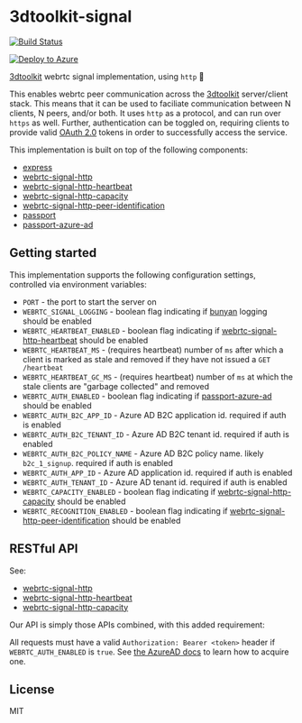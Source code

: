 # 3dtoolkit-signal

[![Build Status](https://travis-ci.org/bengreenier/3dtoolkit-signal.svg?branch=master)](https://travis-ci.org/bengreenier/3dtoolkit-signal)

[![Deploy to Azure](https://azuredeploy.net/deploybutton.png)](https://azuredeploy.net/)

[3dtoolkit](https://github.com/catalystcode/3dtoolkit) webrtc signal implementation, using `http` :satellite:


This enables webrtc peer communication across the [3dtoolkit](https://github.com/catalystcode/3dtoolkit) server/client stack. This means that it can be used to faciliate communication between N clients, N peers, and/or both. It uses `http` as a protocol, and can run over `https` as well. Further, authentication can be toggled on, requiring clients to provide valid [OAuth 2.0](https://oauth.net/2/) tokens in order to successfully access the service.

This implementation is built on top of the following components:

+ [express](https://github.com/expressjs/express)
+ [webrtc-signal-http](https://github.com/bengreenier/webrtc-signal-http)
+ [webrtc-signal-http-heartbeat](https://github.com/bengreenier/webrtc-signal-http-heartbeat)
+ [webrtc-signal-http-capacity](https://github.com/bengreenier/webrtc-signal-http-capacity)
+ [webrtc-signal-http-peer-identification](https://github.com/KanishkT123/webrtc-signal-http-peer-identification)
+ [passport](https://github.com/jaredhanson/passport)
+ [passport-azure-ad](https://github.com/AzureAD/passport-azure-ad)

## Getting started

This implementation supports the following configuration settings, controlled via environment variables:

+ `PORT` - the port to start the server on
+ `WEBRTC_SIGNAL_LOGGING` - boolean flag indicating if [bunyan](https://github.com/trentm/node-bunyan) logging should be enabled
+ `WEBRTC_HEARTBEAT_ENABLED` - boolean flag indicating if [webrtc-signal-http-heartbeat](https://github.com/bengreenier/webrtc-signal-http-heartbeat) should be enabled
+ `WEBRTC_HEARTBEAT_MS` - (requires heartbeat) number of `ms` after which a client is marked as stale and removed if they have not issued a `GET /heartbeat`
+ `WEBRTC_HEARTBEAT_GC_MS` - (requires heartbeat) number of `ms` at which the stale clients are "garbage collected" and removed
+ `WEBRTC_AUTH_ENABLED` - boolean flag indicating if [passport-azure-ad](https://github.com/AzureAD/passport-azure-ad) should be enabled
+ `WEBRTC_AUTH_B2C_APP_ID` - Azure AD B2C application id. required if auth is enabled
+ `WEBRTC_AUTH_B2C_TENANT_ID` - Azure AD B2C tenant id. required if auth is enabled
+ `WEBRTC_AUTH_B2C_POLICY_NAME` - Azure AD B2C policy name. likely `b2c_1_signup`. required if auth is enabled
+ `WEBRTC_AUTH_APP_ID` - Azure AD application id. required if auth is enabled
+ `WEBRTC_AUTH_TENANT_ID` - Azure AD tenant id. required if auth is enabled
+ `WEBRTC_CAPACITY_ENABLED` - boolean flag indicating if [webrtc-signal-http-capacity](https://github.com/bengreenier/webrtc-signal-http-capacity) should be enabled
+ `WEBRTC_RECOGNITION_ENABLED` - boolean flag indicating if [webrtc-signal-http-peer-identification](https://github.com/KanishkT123/webrtc-signal-http-peer-identification) should be enabled

## RESTful API

See:

+ [webrtc-signal-http](https://github.com/bengreenier/webrtc-signal-http)
+ [webrtc-signal-http-heartbeat](https://github.com/bengreenier/webrtc-signal-http-heartbeat)
+ [webrtc-signal-http-capacity](https://github.com/bengreenier/webrtc-signal-http-capacity)

Our API is simply those APIs combined, with this added requirement:

All requests must have a valid `Authorization: Bearer <token>` header if `WEBRTC_AUTH_ENABLED` is `true`. See [the AzureAD docs](https://docs.microsoft.com/en-us/azure/active-directory/develop/active-directory-protocols-oauth-code) to learn how to acquire one.

## License

MIT
